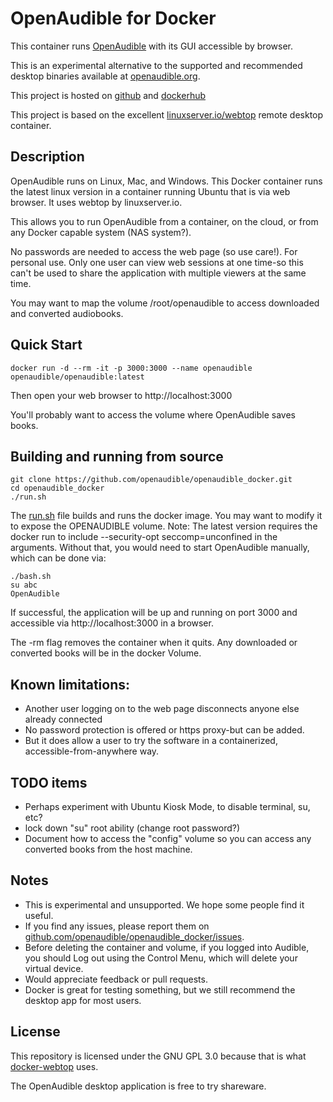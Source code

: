 # OpenAudible for Docker

This container runs [OpenAudible](https://openaudible.org) with its GUI accessible by browser. 

This is an experimental alternative to the supported and recommended desktop binaries available at [openaudible.org](https://openaudible.org). 

This project is hosted on [github](https://github.com/openaudible/openaudible_docker) and [dockerhub](https://hub.docker.com/r/openaudible/openaudible)

This project is based on the excellent [linuxserver.io/webtop](https://docs.linuxserver.io/images/docker-webtop) remote desktop container.

## Description

OpenAudible runs on Linux, Mac, and Windows. This Docker container runs the latest linux version
in a container running Ubuntu that is via web browser. It uses webtop by linuxserver.io. 

This allows you to run OpenAudible from a container, on the cloud, or from any Docker capable system (NAS system?).

No passwords are needed to access the web page (so use care!). For personal use. Only one user can
view web sessions at one time-so this can't be used to share the application with multiple viewers at the same time.


You may want to map the volume /root/openaudible to access downloaded and converted audiobooks.

## Quick Start

```
docker run -d --rm -it -p 3000:3000 --name openaudible openaudible/openaudible:latest
```

Then open your web browser to http://localhost:3000

You'll probably want to access the volume where OpenAudible saves books.

## Building and running from source
```
git clone https://github.com/openaudible/openaudible_docker.git 
cd openaudible_docker
./run.sh
```

The [run.sh](run.sh) file builds and runs the docker image. You may want to modify it to expose the OPENAUDIBLE volume. 
Note: The latest version requires the docker run to include --security-opt seccomp=unconfined in the arguments. Without that, you would need to start OpenAudible manually, which can be done via:
```
./bash.sh
su abc
OpenAudible
```

If successful, the application will be up and running on port 3000 and
accessible via http://localhost:3000 in a browser.

The -rm flag removes the container when it quits. Any downloaded or converted books will be in the docker Volume.


## Known limitations:
* Another user logging on to the web page disconnects anyone else already connected
* No password protection is offered or https proxy-but can be added. 
* But it does allow a user to try the software in a containerized, accessible-from-anywhere way.

## TODO items
* Perhaps experiment with Ubuntu Kiosk Mode, to disable terminal, su, etc?
* lock down "su" root ability (change root password?)  
* Document how to access the "config" volume so you can access any converted books from the host machine.

## Notes
* This is experimental and unsupported. We hope some people find it useful. 
* If you find any issues, please report them on [github.com/openaudible/openaudible_docker/issues](https://github.com/openaudible/openaudible_docker/issues).
* Before deleting the container and volume, if you logged into Audible, you should Log out using the Control Menu, which will delete your virtual device.
* Would appreciate feedback or pull requests. 
* Docker is great for testing something, but we still recommend the desktop app for most users.

## License
This repository is licensed under the GNU GPL 3.0 because that is what [docker-webtop](https://github.com/linuxserver/docker-webtop) uses.

The OpenAudible desktop application is free to try shareware.
